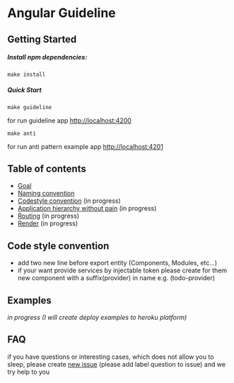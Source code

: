 # Angular Guideline

## Getting Started

##### Install npm dependencies:
```
make install
```

##### Quick Start
```
make guideline
```
for run guideline app [http://localhost:4200](http://localhost:4200)
```
make anti
```
for run anti pattern example app [http://localhost:4201](http://localhost:4201)

## Table of contents

* [Goal](https://github.com/Frontend-Stars/angular-guideline/wiki/Goal)
* [Naming convention](https://github.com/Frontend-Stars/angular-guideline/wiki/Naming-convention)
* [Codestyle convention](https://github.com/Frontend-Stars/angular-guideline/wiki/Codestyle-convention) (in progress)
* [Application hierarchy without pain](https://github.com/Frontend-Stars/angular-guideline/wiki/Application-hierarchy-without-pain) (in progress)
* [Routing](https://github.com/Frontend-Stars/angular-guideline/wiki/Routing) (in progress)
* [Render](https://github.com/Frontend-Stars/angular-guideline/wiki/Render) (in progress)

## Code style convention
* add two new line before export entity (Components, Modules, etc...)
* if your want provide services by injectable token please create for them new component with a suffix(provider) in name e.g. (todo-provider)

## Examples
_in progress (I will create deploy examples to heroku platform)_

## FAQ
if you have questions or interesting cases, which does not allow you to sleep, please create [new issue](https://github.com/Frontend-Stars/angular-guideline/issues) (please add label question to issue) and we try help to you

